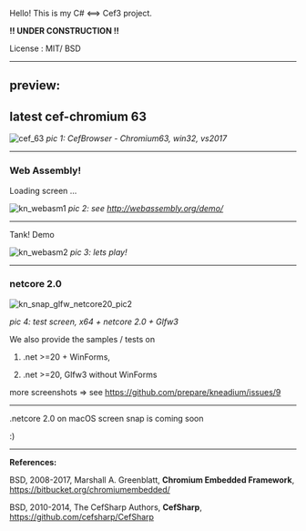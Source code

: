 Hello! 
This is my C# <==> Cef3 project.

**!! UNDER CONSTRUCTION !!**
 

License :  MIT/ BSD

---

## preview: 

latest cef-chromium 63
---

![cef_63](https://user-images.githubusercontent.com/7447159/34460099-47aea974-ee37-11e7-8920-52c8e50e545e.png)
_pic 1: CefBrowser - Chromium63, win32, vs2017_

---
### Web Assembly!

Loading screen ...

![kn_webasm1](https://user-images.githubusercontent.com/7447159/32987743-7ca4d07c-cd26-11e7-8d60-103eb0d9286d.png)
_pic 2: see http://webassembly.org/demo/_

---

Tank! Demo

![kn_webasm2](https://user-images.githubusercontent.com/7447159/32987742-7c6ee82c-cd26-11e7-994f-0443a92eb5f0.png)
_pic 3: lets play!_


---
### netcore 2.0

![kn_snap_glfw_netcore20_pic2](https://user-images.githubusercontent.com/7447159/31279204-6b00f5ba-aad2-11e7-8d8e-d62abf79f659.png)

_pic 4: test screen, x64 + netcore 2.0 + Glfw3_


We also provide the samples / tests on 

  1)  .net >=20 + WinForms, 
  
  2)  .net >=20, Glfw3 without WinForms
  
  more screenshots => see https://github.com/prepare/kneadium/issues/9
  
---
 
.netcore 2.0 on macOS screen snap is coming soon

:)


---

**References:**
	

   BSD, 2008-2017, Marshall A. Greenblatt,  **Chromium Embedded Framework**, https://bitbucket.org/chromiumembedded/

   BSD,	2010-2014, The CefSharp Authors, **CefSharp**, https://github.com/cefsharp/CefSharp

	

